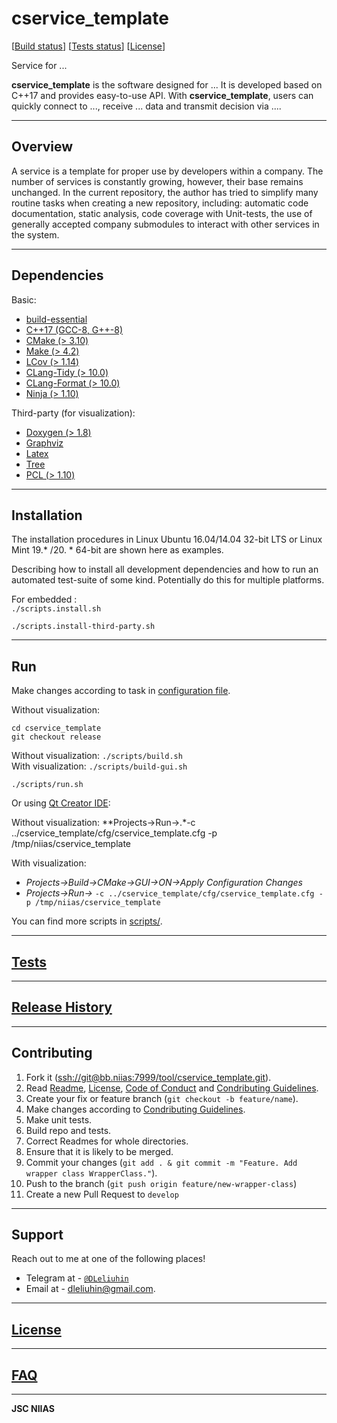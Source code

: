 # cservice_template

[[Build status](http://bamboo.niias/browse/TOOL-CSERVICEBUILD/latest)]
[[Tests status](http://bamboo.niias/browse/TOOL-CSERVICEBUILD/test)]
[[License](./doc/LICENSE.md)]


Service for ...

**cservice_template** is the software designed for ... It is developed based on C++17 and provides easy-to-use API. With **cservice_template**, users can quickly connect to ..., receive ... data and transmit decision via ....

---

## Overview

A service is a template for proper use by developers within a company. The number of services is constantly growing, however, their base remains unchanged. In the current repository, the author has tried to simplify many routine tasks when creating a new repository, including: automatic code documentation, static analysis, code coverage with Unit-tests, the use of generally accepted company submodules to interact with other services in the system.

---

## Dependencies

Basic:<br>

- [build-essential](https://packages.debian.org/ru/sid/build-essential)
- [C++17 (GCC-8, G++-8)](https://en.cppreference.com/w/cpp/17)
- [CMake (> 3.10)](https://cmake.org)
- [Make (> 4.2)](https://en.wikipedia.org/wiki/Make_(software))
- [LCov (> 1.14)](http://ltp.sourceforge.net/coverage/lcov.php)
- [CLang-Tidy (> 10.0)](https://clang.llvm.org/extra/clang-tidy/)
- [CLang-Format (> 10.0)](https://clang.llvm.org/docs/ClangFormat.html)
- [Ninja (> 1.10)](https://ninja-build.org)

Third-party (for visualization):<br>

- [Doxygen (> 1.8)](https://www.doxygen.nl/index.html)
- [Graphviz](https://graphviz.org)
- [Latex](https://www.latex-project.org/get/)
- [Tree](https://pingvinus.ru/note/tree)
- [PCL (> 1.10)](https://pointclouds.org)

---

## Installation

The installation procedures in Linux Ubuntu 16.04/14.04 32-bit LTS or Linux Mint 19.* /20. * 64-bit are shown here as examples.

Describing how to install all development dependencies and how to run an automated test-suite of some kind. Potentially do this for multiple platforms.

For embedded :<br/>
```./scripts.install.sh```

```./scripts.install-third-party.sh```

---

## Run

Make changes according to task in [configuration file](./cfg).

Without visualization:

```
cd cservice_template
git checkout release
```
Without visualization: ```./scripts/build.sh``` <br>
With visualization: ```./scripts/build-gui.sh```

```
./scripts/run.sh
```

Or using [Qt Creator IDE](https://www.qt.io/download):


Without visualization: **Projects->Run->.*-c ../cservice_template/cfg/cservice_template.cfg -p /tmp/niias/cservice_template<br>

With visualization: <br>
- *Projects->Build->CMake->GUI->ON->Apply Configuration Changes* <br>
- *Projects->Run->* ```-c ../cservice_template/cfg/cservice_template.cfg -p /tmp/niias/cservice_template``` <br>

You can find more scripts in [scripts/](./scripts).

---

## [Tests](./tests/README.md)

---

## [Release History](./doc/HISTORY.md)

---

## Contributing

1. Fork it (<ssh://git@bb.niias:7999/tool/cservice_template.git>).
2. Read [Readme](./README.md), [License](./doc/LICENSE.md), [Code of Conduct](./doc/CODE_OF_CONDUCT.md) and [Condributing Guidelines](./doc/CONTRIBUTING.md).
3. Create your fix or feature branch (`git checkout -b feature/name`).
4. Make changes according to [Condributing Guidelines](./doc/CONTRIBUTING.md).
5. Make unit tests.
6. Build repo and tests.
7. Correct Readmes for whole directories.
8. Ensure that it is likely to be merged.
9. Commit your changes (```git add . & git commit -m "Feature. Add wrapper class WrapperClass."```).
10. Push to the branch (```git push origin feature/new-wrapper-class```)
11. Create a new Pull Request to `develop`

---

## Support

Reach out to me at one of the following places!

- Telegram at - <a href="http://https://telegram.org" target="_blank">`@DLeliuhin`</a>
- Email at - dleliuhin@gmail.com.

---

## [License](./doc/LICENSE.md)

---

## [FAQ](doc/FAQ.md)

---

**JSC NIIAS**